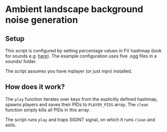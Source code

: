 # Ambient landscape background noise generation

## Setup

This script is configured by setting percentage values in FV hashmap (look for sounds e.g. [here](https://freesound.org/)). The example configuration uses five .ogg files in a sounds/ folder.

The script assumes you have mplayer (or just mpv) installed.

## How does it work?

The `play` function iterates over keys from the explicitly defined hashmap, spawns
players and saves their PIDs to `PLAYER_PIDS` array. The `clean` function
simply kills all PIDs in this array.

The script runs `play` and traps SIGINT signal, on which it runs `clean` and exits.

